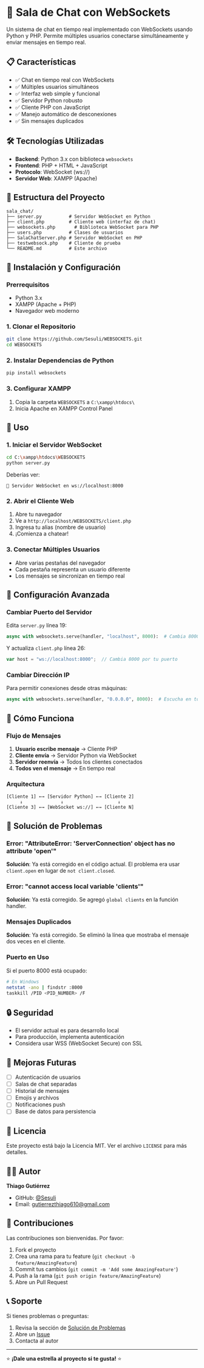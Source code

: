 # 🚀 Sala de Chat con WebSockets

Un sistema de chat en tiempo real implementado con WebSockets usando Python y PHP. Permite múltiples usuarios conectarse simultáneamente y enviar mensajes en tiempo real.

## 📋 Características

- ✅ Chat en tiempo real con WebSockets
- ✅ Múltiples usuarios simultáneos
- ✅ Interfaz web simple y funcional
- ✅ Servidor Python robusto
- ✅ Cliente PHP con JavaScript
- ✅ Manejo automático de desconexiones
- ✅ Sin mensajes duplicados

## 🛠️ Tecnologías Utilizadas

- **Backend**: Python 3.x con biblioteca `websockets`
- **Frontend**: PHP + HTML + JavaScript
- **Protocolo**: WebSocket (ws://)
- **Servidor Web**: XAMPP (Apache)

## 📁 Estructura del Proyecto

```
sala_chat/
├── server.py          # Servidor WebSocket en Python
├── client.php         # Cliente web (interfaz de chat)
├── websockets.php       # Biblioteca WebSocket para PHP
├── users.php          # Clases de usuarios
├── SalaChatServer.php # Servidor WebSocket en PHP
├── testwebsock.php    # Cliente de prueba
└── README.md          # Este archivo
```

## 🚀 Instalación y Configuración

### Prerrequisitos

- Python 3.x
- XAMPP (Apache + PHP)
- Navegador web moderno

### 1. Clonar el Repositorio

```bash
git clone https://github.com/Sesuli/WEBSOCKETS.git
cd WEBSOCKETS
```

### 2. Instalar Dependencias de Python

```bash
pip install websockets
```

### 3. Configurar XAMPP

1. Copia la carpeta `WEBSOCKETS` a `C:\xampp\htdocs\`
2. Inicia Apache en XAMPP Control Panel

## 🎯 Uso

### 1. Iniciar el Servidor WebSocket

```bash
cd C:\xampp\htdocs\WEBSOCKETS
python server.py
```

Deberías ver:
```
🚀 Servidor WebSocket en ws://localhost:8000
```

### 2. Abrir el Cliente Web

1. Abre tu navegador
2. Ve a `http://localhost/WEBSOCKETS/client.php`
3. Ingresa tu alias (nombre de usuario)
4. ¡Comienza a chatear!

### 3. Conectar Múltiples Usuarios

- Abre varias pestañas del navegador
- Cada pestaña representa un usuario diferente
- Los mensajes se sincronizan en tiempo real

## 🔧 Configuración Avanzada

### Cambiar Puerto del Servidor

Edita `server.py` línea 19:
```python
async with websockets.serve(handler, "localhost", 8000):  # Cambia 8000 por tu puerto
```

Y actualiza `client.php` línea 26:
```javascript
var host = "ws://localhost:8000";  // Cambia 8000 por tu puerto
```

### Cambiar Dirección IP

Para permitir conexiones desde otras máquinas:
```python
async with websockets.serve(handler, "0.0.0.0", 8000):  # Escucha en todas las interfaces
```

## 📝 Cómo Funciona

### Flujo de Mensajes

1. **Usuario escribe mensaje** → Cliente PHP
2. **Cliente envía** → Servidor Python via WebSocket
3. **Servidor reenvía** → Todos los clientes conectados
4. **Todos ven el mensaje** → En tiempo real

### Arquitectura

```
[Cliente 1] ←→ [Servidor Python] ←→ [Cliente 2]
     ↓              ↓                    ↓
[Cliente 3] ←→ [WebSocket ws://] ←→ [Cliente N]
```

## 🐛 Solución de Problemas

### Error: "AttributeError: 'ServerConnection' object has no attribute 'open'"

**Solución**: Ya está corregido en el código actual. El problema era usar `client.open` en lugar de `not client.closed`.

### Error: "cannot access local variable 'clients'"

**Solución**: Ya está corregido. Se agregó `global clients` en la función handler.

### Mensajes Duplicados

**Solución**: Ya está corregido. Se eliminó la línea que mostraba el mensaje dos veces en el cliente.

### Puerto en Uso

Si el puerto 8000 está ocupado:
```bash
# En Windows
netstat -ano | findstr :8000
taskkill /PID <PID_NUMBER> /F
```

## 🔒 Seguridad

- El servidor actual es para desarrollo local
- Para producción, implementa autenticación
- Considera usar WSS (WebSocket Secure) con SSL

## 🚀 Mejoras Futuras

- [ ] Autenticación de usuarios
- [ ] Salas de chat separadas
- [ ] Historial de mensajes
- [ ] Emojis y archivos
- [ ] Notificaciones push
- [ ] Base de datos para persistencia

## 📄 Licencia

Este proyecto está bajo la Licencia MIT. Ver el archivo `LICENSE` para más detalles.

## 👨‍💻 Autor

**Thiago Gutiérrez**
- GitHub: [@Sesuli](https://github.com/Sesuli)
- Email: gutierrezthiago610@gmail.com

## 🤝 Contribuciones

Las contribuciones son bienvenidas. Por favor:

1. Fork el proyecto
2. Crea una rama para tu feature (`git checkout -b feature/AmazingFeature`)
3. Commit tus cambios (`git commit -m 'Add some AmazingFeature'`)
4. Push a la rama (`git push origin feature/AmazingFeature`)
5. Abre un Pull Request

## 📞 Soporte

Si tienes problemas o preguntas:

1. Revisa la sección de [Solución de Problemas](#-solución-de-problemas)
2. Abre un [Issue](https://github.com/Sesuli/WEBSOCKETS)
3. Contacta al autor

---

⭐ **¡Dale una estrella al proyecto si te gusta!** ⭐
